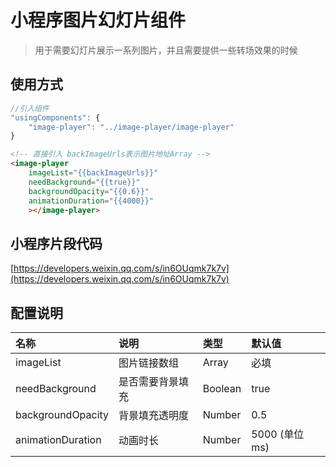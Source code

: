 # 小程序图片幻灯片组件

> 用于需要幻灯片展示一系列图片，并且需要提供一些转场效果的时候

## 使用方式

```js
//引入组件
"usingComponents": {
    "image-player": "../image-player/image-player"
}
```

```html
<!-- 直接引入 backImageUrls表示图片地址Array -->
<image-player
    imageList="{{backImageUrls}}"
    needBackground="{{true}}"
    backgroundOpacity="{{0.6}}"
    animationDuration="{{4000}}"
    ></image-player>
```

## 小程序片段代码

[https://developers.weixin.qq.com/s/in6OUqmk7k7v](https://developers.weixin.qq.com/s/in6OUqmk7k7v)

## 配置说明

| 名称 | 说明 | 类型 | 默认值 |
| :--- | :--- | :--- | :--- |
| imageList | 图片链接数组 | Array | 必填 |
| needBackground | 是否需要背景填充 | Boolean | true |
| backgroundOpacity | 背景填充透明度 | Number | 0.5 |
| animationDuration | 动画时长 | Number | 5000  \(单位 ms\) |



